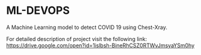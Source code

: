 # ML-DEVOPS

A Machine Learning model to detect COVID 19 using Chest-Xray. 

For detailed description of project visit the following link:
https://drive.google.com/open?id=1islbsh-BineRhCSZ0RTWvJmsyaYSm0hy
